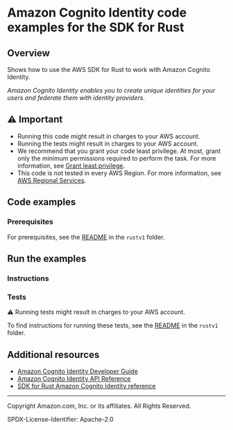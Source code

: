 <!--Generated by WRITEME on 2023-06-06 21:26:10.734315 (UTC)-->
# Amazon Cognito Identity code examples for the SDK for Rust

## Overview

Shows how to use the AWS SDK for Rust to work with Amazon Cognito Identity.

<!--custom.overview.start-->
<!--custom.overview.end-->

*Amazon Cognito Identity enables you to create unique identities for your users and federate them with identity providers.*

## ⚠ Important

* Running this code might result in charges to your AWS account.
* Running the tests might result in charges to your AWS account.
* We recommend that you grant your code least privilege. At most, grant only the minimum permissions required to perform the task. For more information, see [Grant least privilege](https://docs.aws.amazon.com/IAM/latest/UserGuide/best-practices.html#grant-least-privilege).
* This code is not tested in every AWS Region. For more information, see [AWS Regional Services](https://aws.amazon.com/about-aws/global-infrastructure/regional-product-services).

<!--custom.important.start-->
<!--custom.important.end-->

## Code examples

### Prerequisites

For prerequisites, see the [README](../README.md#Prerequisites) in the `rustv1` folder.


<!--custom.prerequisites.start-->
<!--custom.prerequisites.end-->

## Run the examples

### Instructions


<!--custom.instructions.start-->
<!--custom.instructions.end-->



### Tests

⚠ Running tests might result in charges to your AWS account.


To find instructions for running these tests, see the [README](../README.md#Tests)
in the `rustv1` folder.



<!--custom.tests.start-->
<!--custom.tests.end-->

## Additional resources

* [Amazon Cognito Identity Developer Guide](https://docs.aws.amazon.com/cognito/latest/developerguide/cognito-identity.html)
* [Amazon Cognito Identity API Reference](https://docs.aws.amazon.com/cognitoidentity/latest/APIReference/Welcome.html)
* [SDK for Rust Amazon Cognito Identity reference](https://docs.rs/aws-sdk-cognito-identity/latest/aws_sdk_cognito-identity/)

<!--custom.resources.start-->
<!--custom.resources.end-->

---

Copyright Amazon.com, Inc. or its affiliates. All Rights Reserved.

SPDX-License-Identifier: Apache-2.0